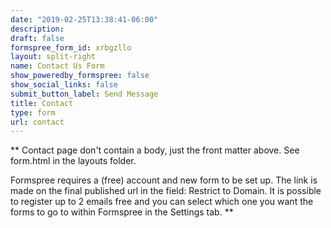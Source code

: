 ```yaml
---
date: "2019-02-25T13:38:41-06:00"
description: 
draft: false
formspree_form_id: xrbgzllo
layout: split-right
name: Contact Us Form
show_poweredby_formspree: false
show_social_links: false
submit_button_label: Send Message
title: Contact
type: form
url: contact
---
```


** Contact page don't contain a body, just the front matter above.
See form.html in the layouts folder.

Formspree requires a (free) account and new form to be set up. The link is made on the final published url in the field: Restrict to Domain. It is possible to register up to 2 emails free and you can select which one you want the forms to go to within Formspree in the Settings tab.
**
